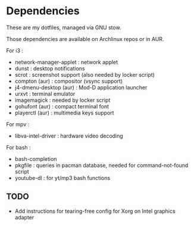 Dependencies
============

These are my dotfiles, managed via GNU stow.

Those dependencies are available on Archlinux repos or in AUR.

For i3 :

* network-manager-applet : network applet
* dunst : desktop notifications
* scrot : screenshot support (also needed by locker script)
* compton (aur) : compositor (vsync support)
* j4-dmenu-desktop (aur) : Mod-D application launcher
* urxvt : terminal emulator
* imagemagick : needed by locker script
* gohufont (aur) : compact terminal font
* playerctl (aur) : multimedia keys support

For mpv :

* libva-intel-driver : hardware video decoding

For bash :

* bash-completion
* pkgfile : queries in pacman database, needed for command-not-found script
* youtube-dl : for yt/mp3 bash functions

TODO
----

* Add instructions for tearing-free config for Xorg on Intel graphics adapter
